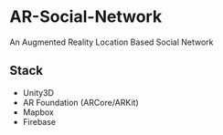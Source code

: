 # AR-Social-Network
An Augmented Reality Location Based Social Network

## Stack
- Unity3D
- AR Foundation (ARCore/ARKit)
- Mapbox
- Firebase 
